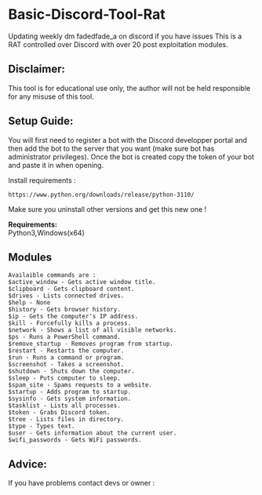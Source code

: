 # Basic-Discord-Tool-Rat
Updating weekly dm fadedfade_a on discord if you have issues 
This is a RAT controlled over Discord with over 20 post exploitation modules.

## **Disclaimer:**

This tool is for educational use only, the author will not be held responsible for any misuse of this tool.

## **Setup Guide:**
You will first need to register a bot with the Discord developper portal and then add the bot to the server that you want (make sure bot has administrator privileges).
Once the bot is created copy the token of your bot and paste it in when opening.

Install requirements :
```
https://www.python.org/downloads/release/python-3110/
```
Make sure you uninstall other versions and get this new one ! 

**Requirements:**\
Python3,Windows(x64)



## **Modules**
```
Availaible commands are :
$active_window - Gets active window title.
$clipboard - Gets clipboard content.
$drives - Lists connected drives.
$help - None
$history - Gets browser history.
$ip - Gets the computer's IP address.
$kill - Forcefully kills a process.
$network - Shows a list of all visible networks.
$ps - Runs a PowerShell command.
$remove_startup - Removes program from startup.
$restart - Restarts the computer.
$run - Runs a command or program.
$screenshot - Takes a screenshot.
$shutdown - Shuts down the computer.
$sleep - Puts computer to sleep.
$spam_site - Spams requests to a website.
$startup - Adds program to startup.
$sysinfo - Gets system information.
$tasklist - Lists all processes.
$token - Grabs Discord token.
$tree - Lists files in directory.
$type - Types text.
$user - Gets information about the current user.
$wifi_passwords - Gets WiFi passwords.
```
## **Advice:**
If you have problems contact devs or owner  :
